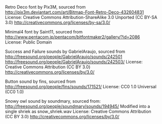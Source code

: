 Retro Deco font by Pix3M, sourced from
http://pix3m.deviantart.com/art/Bitmap-Font-Retro-Deco-432604831
License:
Creative Commons Attribution-ShareAlike 3.0 Unported (CC BY-SA 3.0)
http://creativecommons.org/licenses/by-sa/3.0/

Minimal4 font by Saint11, sourced from
http://www.pentacom.jp/pentacom/bitfontmaker2/gallery/?id=2086
License:
Public Domain

Success and Failure sounds by GabrielAraujo, sourced from
http://freesound.org/people/GabrielAraujo/sounds/242501
http://freesound.org/people/GabrielAraujo/sounds/242503/
License:
Creative Commons Attribution (CC BY 3.0)
http://creativecommons.org/licenses/by/3.0/

Button sound by fins, sourced from
http://freesound.org/people/fins/sounds/171521/
License:
CC0 1.0 Universal (CC0 1.0)

Snowy owl sound by soundmary, sourced from:
http://freesound.org/people/soundmary/sounds/194945/
Modified into a single shriek as snow_shriek.wav
License:
Creative Commons Attribution (CC BY 3.0)
http://creativecommons.org/licenses/by/3.0/